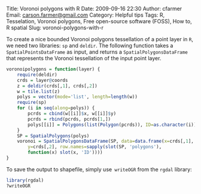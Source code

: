Title: Voronoi polygons with R
Date: 2009-09-16 22:30
Author: cfarmer
Email: carson.farmer@gmail.com
Category: Helpful tips
Tags: R, Tesselation, Voronoi polygons, Free open-source software (FOSS), How to, R spatial
Slug: voronoi-polygons-with-r

To create a nice bounded Voronoi polygons tessellation of a point layer
in `R`, we need two libraries: `sp` and `deldir`. The following function
takes a `SpatialPointsDataFrame` as input, and returns a
`SpatialPolygonsDataFrame` that represents the Voronoi tessellation of
the input point layer.
<!--more-->

```r
voronoipolygons = function(layer) {
    require(deldir)
    crds = layer@coords
    z = deldir(crds[,1], crds[,2])
    w = tile.list(z)
    polys = vector(mode='list', length=length(w))
    require(sp)
    for (i in seq(along=polys)) {
        pcrds = cbind(w[[i]]$x, w[[i]]$y)
        pcrds = rbind(pcrds, pcrds[1,])
        polys[[i]] = Polygons(list(Polygon(pcrds)), ID=as.character(i))
    }
    SP = SpatialPolygons(polys)
    voronoi = SpatialPolygonsDataFrame(SP, data=data.frame(x=crds[,1], 
        y=crds[,2], row.names=sapply(slot(SP, 'polygons'), 
        function(x) slot(x, 'ID'))))
}
```

To save the output to shapefile, simply use` writeOGR` from the `rgdal`
library:
```r
library(rgdal)
?writeOGR
```
